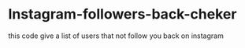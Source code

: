 # Instagram-followers-back-cheker
this code give a list of users that not follow you back on instagram

